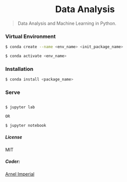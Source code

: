 <h1 align=center>Data Analysis</h1> 

> Data Analysis and Machine Learning in Python. 


### Virtual Environment
```sh
$ conda create --name <env_name> <init_package_name>

$ conda activate <env_name>

```

### Installation

```sh
$ conda install <package_name>

```

### Serve

```sh

$ jupyter lab

OR

$ jupyter notebook

```

##### License

MIT

##### Coder:
[Arnel Imperial](https://arnelimperial.com)

